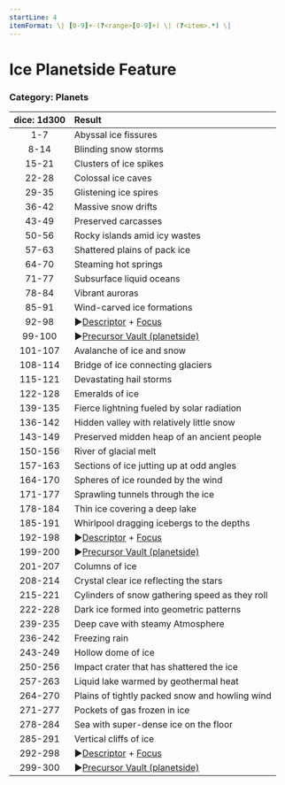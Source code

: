 ```yaml
---
startLine: 4
itemFormat: \| [0-9]+-(?<range>[0-9]+) \| (?<item>.*) \|
---
```

# Ice Planetside Feature
### Category: Planets

| dice: 1d300 | Result |
|:----:|:-------|
| 1-7 | Abyssal ice fissures |
| 8-14 | Blinding snow storms |
| 15-21 | Clusters of ice spikes |
| 22-28 | Colossal ice caves |
| 29-35 | Glistening ice spires |
| 36-42 | Massive snow drifts |
| 43-49 | Preserved carcasses |
| 50-56 | Rocky islands amid icy wastes |
| 57-63 | Shattered plains of pack ice |
| 64-70 | Steaming hot springs |
| 71-77 | Subsurface liquid oceans |
| 78-84 | Vibrant auroras |
| 85-91 | Wind-carved ice formations |
| 92-98 | ▶[Descriptor](Core_Descriptor.md) + [Focus](Core_Focus.md) |
| 99-100 | ▶[Precursor Vault (planetside)](Vaults_Outer_First_Look.md) |
| 101-107 | Avalanche of ice and snow |
| 108-114 | Bridge of ice connecting glaciers |
| 115-121 | Devastating hail storms |
| 122-128 | Emeralds of ice |
| 139-135 | Fierce lightning fueled by solar radiation |
| 136-142 | Hidden valley with relatively little snow |
| 143-149 | Preserved midden heap of an ancient people |
| 150-156 | River of glacial melt |
| 157-163 | Sections of ice jutting up at odd angles |
| 164-170 | Spheres of ice rounded by the wind |
| 171-177 | Sprawling tunnels through the ice |
| 178-184 | Thin ice covering a deep lake |
| 185-191 | Whirlpool dragging icebergs to the depths |
| 192-198 | ▶[Descriptor](Core_Descriptor.md) + [Focus](Core_Focus.md) |
| 199-200 | ▶[Precursor Vault (planetside)](Vaults_Outer_First_Look.md) |
| 201-207 | Columns of ice |
| 208-214 | Crystal clear ice reflecting the stars |
| 215-221 | Cylinders of snow gathering speed as they roll |
| 222-228 | Dark ice formed into geometric patterns |
| 239-235 | Deep cave with steamy Atmosphere |
| 236-242 | Freezing rain |
| 243-249 | Hollow dome of ice |
| 250-256 | Impact crater that has shattered the ice |
| 257-263 | Liquid lake warmed by geothermal heat |
| 264-270 | Plains of tightly packed snow and howling wind |
| 271-277 | Pockets of gas frozen in ice |
| 278-284 | Sea with super-dense ice on the floor |
| 285-291 | Vertical cliffs of ice |
| 292-298 | ▶[Descriptor](Core_Descriptor.md) + [Focus](Core_Focus.md) |
| 299-300 | ▶[Precursor Vault (planetside)](Vaults_Outer_First_Look.md) |